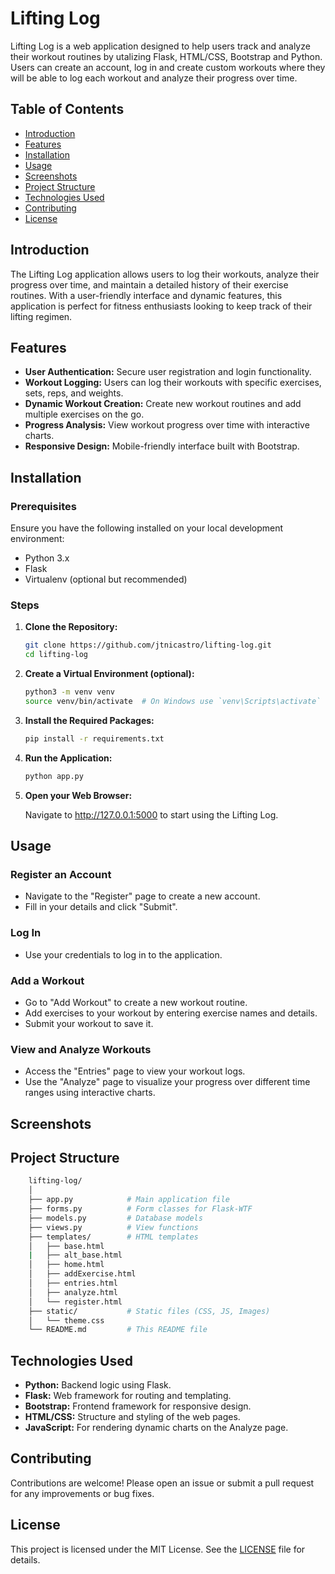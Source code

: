 # Lifting Log
Lifting Log is a web application designed to help users track and analyze their workout routines by utalizing Flask, HTML/CSS, Bootstrap and Python. Users can create an account, log in and create custom workouts where they will be able to log each workout and analyze their progress over time.

## Table of Contents

- [Introduction](#introduction)
- [Features](#features)
- [Installation](#installation)
- [Usage](#usage)
- [Screenshots](#screenshots)
- [Project Structure](#project-structure)
- [Technologies Used](#technologies-used)
- [Contributing](#contributing)
- [License](#license)

## Introduction

The Lifting Log application allows users to log their workouts, analyze their progress over time, and maintain a detailed history of their exercise routines. With a user-friendly interface and dynamic features, this application is perfect for fitness enthusiasts looking to keep track of their lifting regimen.

## Features
+ **User Authentication:** Secure user registration and login functionality.
+ **Workout Logging:** Users can log their workouts with specific exercises, sets, reps, and weights.
+ **Dynamic Workout Creation:** Create new workout routines and add multiple exercises on the go.
+ **Progress Analysis:** View workout progress over time with interactive charts.
+ **Responsive Design:** Mobile-friendly interface built with Bootstrap.


## Installation

### Prerequisites

Ensure you have the following installed on your local development environment:

- Python 3.x
- Flask
- Virtualenv (optional but recommended)

### Steps

1. **Clone the Repository:**
    ```bash
    git clone https://github.com/jtnicastro/lifting-log.git
    cd lifting-log
    ```

2. **Create a Virtual Environment (optional):**
    ```bash
    python3 -m venv venv
    source venv/bin/activate  # On Windows use `venv\Scripts\activate`
    ```

3. **Install the Required Packages:**
    ```bash
    pip install -r requirements.txt
    ```

4. **Run the Application:**
    ```bash
    python app.py
    ```
5. **Open your Web Browser:**
    
    Navigate to http://127.0.0.1:5000 to start using the Lifting Log.

## Usage
### Register an Account

* Navigate to the "Register" page to create a new account.
* Fill in your details and click "Submit".

### Log In

* Use your credentials to log in to the application.

### Add a Workout

* Go to "Add Workout" to create a new workout routine.
* Add exercises to your workout by entering exercise names and details.
* Submit your workout to save it.

### View and Analyze Workouts

* Access the "Entries" page to view your workout logs.
* Use the "Analyze" page to visualize your progress over different time ranges using interactive charts.

## Screenshots

## Project Structure
```bash
    lifting-log/
    │
    ├── app.py            # Main application file
    ├── forms.py          # Form classes for Flask-WTF
    ├── models.py         # Database models
    ├── views.py          # View functions
    ├── templates/        # HTML templates
    │   ├── base.html
    |   ├── alt_base.html
    │   ├── home.html
    │   ├── addExercise.html
    │   ├── entries.html
    │   ├── analyze.html
    │   └── register.html
    ├── static/           # Static files (CSS, JS, Images)
    │   └── theme.css
    └── README.md         # This README file 
```
## Technologies Used
+ **Python:** Backend logic using Flask.
+ **Flask:** Web framework for routing and templating.
+ **Bootstrap:** Frontend framework for responsive design.
+ **HTML/CSS:** Structure and styling of the web pages.
+ **JavaScript:** For rendering dynamic charts on the Analyze page.

## Contributing

Contributions are welcome! Please open an issue or submit a pull request for any improvements or bug fixes.

## License

This project is licensed under the MIT License. See the [LICENSE](https://www.tldrlegal.com/license/mit-license) file for details.


